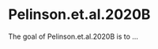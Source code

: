 
<!-- README.md is generated from README.Rmd. Please edit that file -->

# Pelinson.et.al.2020B

<!-- badges: start -->

<!-- badges: end -->

The goal of Pelinson.et.al.2020B is to …
